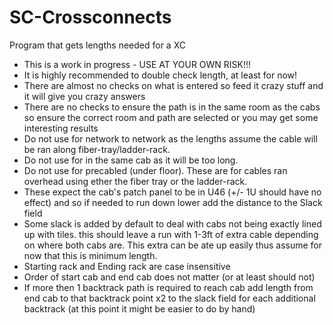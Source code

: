 # SC-Crossconnects
Program that gets lengths needed for a XC


- This is a work in progress - USE AT YOUR OWN RISK!!!
- It is highly recommended to double check length, at least for now!
- There are almost no checks on what is entered so feed it crazy stuff and it will give you crazy answers
- There are no checks to ensure the path is in the same room as the cabs so ensure the correct room and path are selected or you may get some interesting results
- Do not use for network to network as the lengths assume the cable will be ran along fiber-tray/ladder-rack.
- Do not use for in the same cab as it will be too long.
- Do not use for precabled (under floor). These are for cables ran overhead using ether the fiber tray or the ladder-rack.
- These expect the cab's patch panel to be in U46 (+/- 1U should have no effect) and so if needed to run down lower add the distance to the Slack field
- Some slack is added by default to deal with cabs not being exactly lined up with tiles. this should leave a run with 1-3ft of extra cable depending on where both cabs are. This extra can be ate up easily thus assume for now that this is minimum length.
- Starting rack and Ending rack are case insensitive
- Order of start cab and end cab does not matter (or at least should not)
- If more then 1 backtrack path is required to reach cab add length from end cab to that backtrack point x2 to the slack field for each additional backtrack (at this point it might be easier to do by hand)
